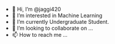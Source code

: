 - 👋 Hi, I’m @jaggi420
- 👀 I’m interested in Machine Learning
- 🌱 I’m currently Undergraduate Student.
- 💞️ I’m looking to collaborate on ...
- 📫 How to reach me ...

<!---
jaggi420/jaggi420 is a ✨ special ✨ repository because its `README.md` (this file) appears on your GitHub profile.
You can click the Preview link to take a look at your changes.
--->
